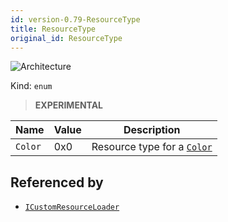 ```yaml
---
id: version-0.79-ResourceType
title: ResourceType
original_id: ResourceType
---
```


![Architecture](https://img.shields.io/badge/architecture-new_only-blue)

Kind: `enum`

> **EXPERIMENTAL**

| Name |  Value | Description |
|--|--|--|
|`Color` | 0x0  |  Resource type for a [`Color`](https://docs.microsoft.com/uwp/api/Windows.UI.Color)|

## Referenced by
- [`ICustomResourceLoader`](ICustomResourceLoader)
